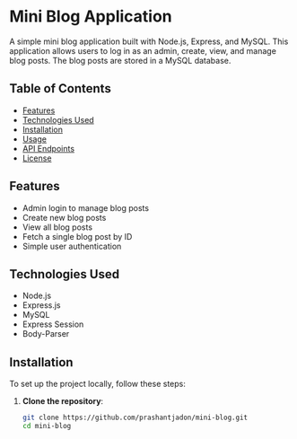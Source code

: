 # Mini Blog Application

A simple mini blog application built with Node.js, Express, and MySQL. This application allows users to log in as an admin, create, view, and manage blog posts. The blog posts are stored in a MySQL database.

## Table of Contents

- [Features](#features)
- [Technologies Used](#technologies-used)
- [Installation](#installation)
- [Usage](#usage)
- [API Endpoints](#api-endpoints)
- [License](#license)

## Features

- Admin login to manage blog posts
- Create new blog posts
- View all blog posts
- Fetch a single blog post by ID
- Simple user authentication

## Technologies Used

- Node.js
- Express.js
- MySQL
- Express Session
- Body-Parser

## Installation

To set up the project locally, follow these steps:

1. **Clone the repository**:
   ```bash
   git clone https://github.com/prashantjadon/mini-blog.git
   cd mini-blog
